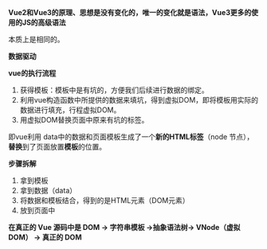 **Vue2和Vue3的原理、思想是没有变化的，唯一的变化就是语法，Vue3更多的使用的JS的高级语法**

本质上是相同的。

**数据驱动**

**vue的执行流程**

1. 获得模板：模板中是有坑的，方便我们后续进行数据的绑定。
2. 利用vue构造函数中所提供的数据来填坑，得到虚拟DOM，即将模板用实际的数据进行填充，行程虚拟DOM。
3. 用虚拟DOM替换页面中原来有坑的标签。

即vue利用 data中的数据和页面模板生成了一个**新的HTML标签**（node 节点），**替换**到了页面放置**模板**的位置。

**步骤拆解**

1. 拿到模板
2. 拿到数据（data）
3. 将数据和模板结合，得到的是HTML元素（DOM元素）
4. 放到页面中

**在真正的 Vue 源码中是 DOM -> 字符串模板 ->抽象语法树-> VNode（虚拟DOM） -> 真正的 DOM**

